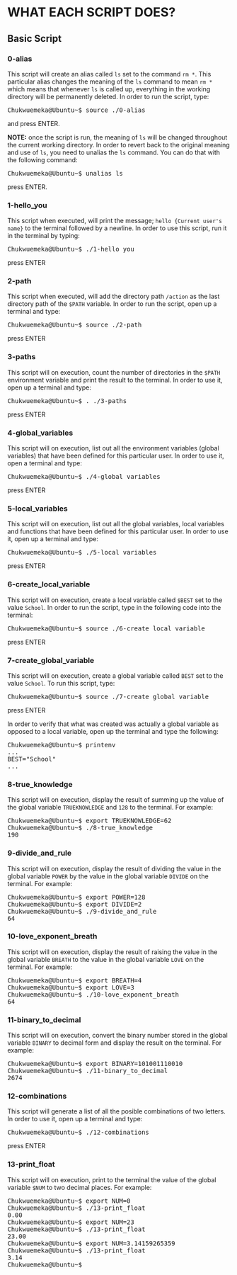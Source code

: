 # WHAT EACH SCRIPT DOES?

## Basic Script

### 0-alias 
This script will create an alias called `ls` set to the command `rm *`. This particular alias changes the meaning of the `ls` command to mean `rm *` which means that whenever `ls` is called up, everything in the working directory will be permanently deleted. In order to run the script, type: 
<pre>
Chukwuemeka@Ubuntu~$ source ./0-alias
</pre>  
and press ENTER.

**NOTE:** once the script is run, the meaning of `ls` will be changed throughout the current working directory. In order to revert back to the original meaning and use of `ls`, you need to unalias the `ls` command. You can do that with the following command: 
<pre>
Chukwuemeka@Ubuntu~$ unalias ls
</pre>  
press ENTER.

### 1-hello_you
This script when executed, will print the message; `hello {Current user's name}` to the terminal followed by a newline. In order to use this script, run it in the terminal by typing: 
<pre>
Chukwuemeka@Ubuntu~$ ./1-hello_you
</pre>  
press ENTER

### 2-path
This script when executed, will add the directory path `/action` as the last directory path of the `$PATH` variable. In order to run the script, open up a terminal and type:
<pre>
Chukwuemeka@Ubuntu~$ source ./2-path
</pre>  
press ENTER

### 3-paths
This script will on execution, count the number of directories in the `$PATH` environment variable and print the result to the terminal. In order to use it, open up a terminal and type:
<pre>
Chukwuemeka@Ubuntu~$ . ./3-paths
</pre>  
press ENTER

### 4-global_variables
This script will on execution, list out all the environment variables (global variables) that have been defined for this particular user. In order to use it, open a terminal and type: 
<pre>
Chukwuemeka@Ubuntu~$ ./4-global_variables
</pre>  
press ENTER

### 5-local_variables
This script will on execution, list out all the global variables, local variables and functions that have been defined for this particular user. In order to use it, open up a terminal and type: 
<pre>
Chukwuemeka@Ubuntu~$ ./5-local_variables
</pre>  
press ENTER

### 6-create_local_variable
This script will on execution, create a local variable called `$BEST` set to the value `School`. In order to run the script, type in the following code into the terminal: 
<pre>
Chukwuemeka@Ubuntu~$ source ./6-create_local_variable
</pre>  
press ENTER

### 7-create_global_variable
This script will on execution, create a global variable called `BEST` set to the value `School`. To run this script, type: 
<pre>
Chukwuemeka@Ubuntu~$ source ./7-create_global_variable
</pre>  
press ENTER

In order to verify that what was created was actually a global variable as opposed to a local variable, open up the terminal and type the following:
<pre>
Chukwuemeka@Ubuntu~$ printenv
...
BEST="School"
...
</pre>  

### 8-true_knowledge
This script will on execution, display the result of summing up the value of the global variable `TRUEKNOWLEDGE` and `128` to the terminal. For example: 
<pre>
Chukwuemeka@Ubuntu~$ export TRUEKNOWLEDGE=62
Chukwuemeka@Ubuntu~$ ./8-true_knowledge
190
</pre>

### 9-divide_and_rule
This script will on execution, display the result of dividing the value in the global variable `POWER` by the value in the global variable `DIVIDE` on the terminal. For example: 
<pre>
Chukwuemeka@Ubuntu~$ export POWER=128
Chukwuemeka@Ubuntu~$ export DIVIDE=2
Chukwuemeka@Ubuntu~$ ./9-divide_and_rule
64
</pre>  

### 10-love_exponent_breath
This script will on execution, display the result of raising the value in the global variable `BREATH` to the value in the global variable `LOVE` on the terminal. For example: 
<pre>
Chukwuemeka@Ubuntu~$ export BREATH=4
Chukwuemeka@Ubuntu~$ export LOVE=3
Chukwuemeka@Ubuntu~$ ./10-love_exponent_breath
64
</pre>  


### 11-binary_to_decimal
This script will on execution, convert the binary number stored in the global variable `BINARY` to decimal form and display the result on the terminal. For example:
<pre>
Chukwuemeka@Ubuntu~$ export BINARY=101001110010
Chukwuemeka@Ubuntu~$ ./11-binary_to_decimal
2674
</pre>


### 12-combinations
This script will generate a list of all the posible combinations of two letters. In order to use it, open up a terminal and type:
<pre>
Chukwuemeka@Ubuntu~$ ./12-combinations
</pre>  
press ENTER

### 13-print_float
This script will on execution, print to the terminal the value of the global variable `$NUM` to two decimal places. For example: 
<pre>
Chukwuemeka@Ubuntu~$ export NUM=0
Chukwuemeka@Ubuntu~$ ./13-print_float
0.00
Chukwuemeka@Ubuntu~$ export NUM=23
Chukwuemeka@Ubuntu~$ ./13-print_float
23.00
Chukwuemeka@Ubuntu~$ export NUM=3.14159265359
Chukwuemeka@Ubuntu~$ ./13-print_float
3.14
Chukwuemeka@Ubuntu~$ 
</pre>  
  


























